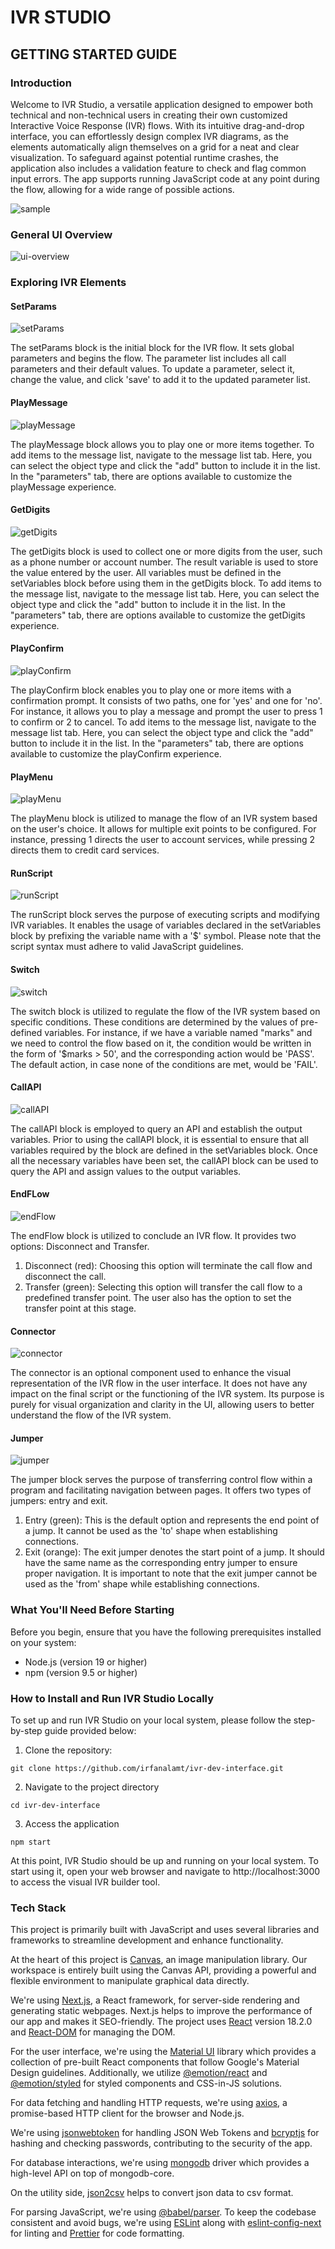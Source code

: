 # IVR STUDIO

## GETTING STARTED GUIDE

### Introduction

Welcome to IVR Studio, a versatile application designed to empower both technical and non-technical users in creating their own customized Interactive Voice Response (IVR) flows. With its intuitive drag-and-drop interface, you can effortlessly design complex IVR diagrams, as the elements automatically align themselves on a grid for a neat and clear visualization. To safeguard against potential runtime crashes, the application also includes a validation feature to check and flag common input errors. The app supports running JavaScript code at any point during the flow, allowing for a wide range of possible actions.

![sample](https://github.com/irfanalamt/ivr-dev-interface/assets/64161258/98cb77f9-1d1d-451c-8b61-d7a8b000c09f)

### General UI Overview

![ui-overview](https://github.com/irfanalamt/ivr-dev-interface/assets/64161258/ca2a855b-16ff-4dfe-b356-272344204796)

### Exploring IVR Elements

#### SetParams

![setParams](https://github.com/irfanalamt/ivr-dev-interface/assets/64161258/6d8a43bb-fe13-463b-a689-59b94bc5f18d)

The setParams block is the initial block for the IVR flow.
It sets global parameters and begins the flow. The parameter list includes all call parameters and their default values. To update a parameter, select it, change the value, and click 'save' to add it to the updated parameter list.

#### PlayMessage

![playMessage](https://github.com/irfanalamt/ivr-dev-interface/assets/64161258/1183f732-8544-40cb-b330-53df4a7b196d)

The playMessage block allows you to play one or more items together.
To add items to the message list, navigate to the message list tab. Here, you can select the object type and click the "add" button to include it in the list. In the "parameters" tab, there are options available to customize the playMessage experience.

#### GetDigits

![getDigits](https://github.com/irfanalamt/ivr-dev-interface/assets/64161258/7252b7b6-eb99-468c-a046-5c0bced5cfc1)

The getDigits block is used to collect one or more digits from the user, such as a phone number or account number.
The result variable is used to store the value entered by the user. All variables must be defined in the setVariables block before using them in the getDigits block.
To add items to the message list, navigate to the message list tab. Here, you can select the object type and click the "add" button to include it in the list. In the "parameters" tab, there are options available to customize the getDigits experience.

#### PlayConfirm

![playConfirm](https://github.com/irfanalamt/ivr-dev-interface/assets/64161258/c7e8cc91-9318-4277-8317-7e15eee70dbb)

The playConfirm block enables you to play one or more items with a confirmation prompt. It consists of two paths, one for 'yes' and one for 'no'. For instance, it allows you to play a message and prompt the user to press 1 to confirm or 2 to cancel.
To add items to the message list, navigate to the message list tab. Here, you can select the object type and click the "add" button to include it in the list. In the "parameters" tab, there are options available to customize the playConfirm experience.

#### PlayMenu

![playMenu](https://github.com/irfanalamt/ivr-dev-interface/assets/64161258/7b1349d5-0e86-4765-b9ea-4237fd7d55bc)

The playMenu block is utilized to manage the flow of an IVR system based on the user's choice. It allows for multiple exit points to be configured. For instance, pressing 1 directs the user to account services, while pressing 2 directs them to credit card services.

#### RunScript

![runScript](https://github.com/irfanalamt/ivr-dev-interface/assets/64161258/4b0a4715-4fea-41f5-8d08-a758bb5a1f5c)

The runScript block serves the purpose of executing scripts and modifying IVR variables. It enables the usage of variables declared in the setVariables block by prefixing the variable name with a '$' symbol. Please note that the script syntax must adhere to valid JavaScript guidelines.

#### Switch

![switch](https://github.com/irfanalamt/ivr-dev-interface/assets/64161258/87097063-5671-472d-9735-80790fd352be)

The switch block is utilized to regulate the flow of the IVR system based on specific conditions. These conditions are determined by the values of pre-defined variables. For instance, if we have a variable named "marks" and we need to control the flow based on it, the condition would be written in the form of '$marks > 50', and the corresponding action would be 'PASS'. The default action, in case none of the conditions are met, would be 'FAIL'.

#### CallAPI

![callAPI](https://github.com/irfanalamt/ivr-dev-interface/assets/64161258/f719af81-12d4-4da9-a2e8-927032576df8)

The callAPI block is employed to query an API and establish the output variables. Prior to using the callAPI block, it is essential to ensure that all variables required by the block are defined in the setVariables block. Once all the necessary variables have been set, the callAPI block can be used to query the API and assign values to the output variables.

#### EndFLow

![endFlow](https://github.com/irfanalamt/ivr-dev-interface/assets/64161258/d155dab7-81a3-42f2-94e3-6e906207d34c)

The endFlow block is utilized to conclude an IVR flow. It provides two options: Disconnect and Transfer.

1. Disconnect (red): Choosing this option will terminate the call flow and disconnect the call.
2. Transfer (green): Selecting this option will transfer the call flow to a predefined transfer point. The user also has the option to set the transfer point at this stage.

#### Connector

![connector](https://github.com/irfanalamt/ivr-dev-interface/assets/64161258/c1e7c2da-fe8e-4488-bfee-9518c610d41b)

The connector is an optional component used to enhance the visual representation of the IVR flow in the user interface. It does not have any impact on the final script or the functioning of the IVR system. Its purpose is purely for visual organization and clarity in the UI, allowing users to better understand the flow of the IVR system.

#### Jumper

![jumper](https://github.com/irfanalamt/ivr-dev-interface/assets/64161258/61e3ab15-614f-4080-8416-b384695f76e0)

The jumper block serves the purpose of transferring control flow within a program and facilitating navigation between pages. It offers two types of jumpers: entry and exit.

1. Entry (green): This is the default option and represents the end point of a jump. It cannot be used as the 'to' shape when establishing connections.
2. Exit (orange): The exit jumper denotes the start point of a jump. It should have the same name as the corresponding entry jumper to ensure proper navigation. It is important to note that the exit jumper cannot be used as the 'from' shape while establishing connections.

### What You'll Need Before Starting

Before you begin, ensure that you have the following prerequisites installed on your system:

- Node.js (version 19 or higher)
- npm (version 9.5 or higher)

### How to Install and Run IVR Studio Locally

To set up and run IVR Studio on your local system, please follow the step-by-step guide provided below:

1. Clone the repository:

```
git clone https://github.com/irfanalamt/ivr-dev-interface.git
```

2. Navigate to the project directory

```
cd ivr-dev-interface
```

3. Access the application

```
npm start
```

At this point, IVR Studio should be up and running on your local system. To start using it, open your web browser and navigate to http://localhost:3000 to access the visual IVR builder tool.

### Tech Stack

This project is primarily built with JavaScript and uses several libraries and frameworks to streamline development and enhance functionality.

At the heart of this project is [Canvas](https://www.npmjs.com/package/canvas), an image manipulation library. Our workspace is entirely built using the Canvas API, providing a powerful and flexible environment to manipulate graphical data directly.

We're using [Next.js](https://nextjs.org/), a React framework, for server-side rendering and generating static webpages. Next.js helps to improve the performance of our app and makes it SEO-friendly. The project uses [React](https://reactjs.org/) version 18.2.0 and [React-DOM](https://www.npmjs.com/package/react-dom) for managing the DOM.

For the user interface, we're using the [Material UI](https://mui.com/) library which provides a collection of pre-built React components that follow Google's Material Design guidelines. Additionally, we utilize [@emotion/react](https://emotion.sh/docs/@emotion/react) and [@emotion/styled](https://emotion.sh/docs/@emotion/styled) for styled components and CSS-in-JS solutions.

For data fetching and handling HTTP requests, we're using [axios](https://www.npmjs.com/package/axios), a promise-based HTTP client for the browser and Node.js.

We're using [jsonwebtoken](https://www.npmjs.com/package/jsonwebtoken) for handling JSON Web Tokens and [bcryptjs](https://www.npmjs.com/package/bcryptjs) for hashing and checking passwords, contributing to the security of the app.

For database interactions, we're using [mongodb](https://www.npmjs.com/package/mongodb) driver which provides a high-level API on top of mongodb-core.

On the utility side, [json2csv](https://www.npmjs.com/package/json2csv) helps to convert json data to csv format.

For parsing JavaScript, we're using [@babel/parser](https://babeljs.io/docs/en/next/babel-parser.html). To keep the codebase consistent and avoid bugs, we're using [ESLint](https://eslint.org/) along with [eslint-config-next](https://www.npmjs.com/package/eslint-config-next) for linting and [Prettier](https://prettier.io/) for code formatting.
